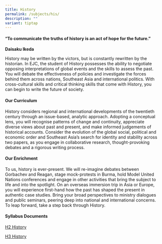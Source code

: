 ```yaml
---
title: History
permalink: /subjects/his/
description: ""
variant: tiptap
---
```

<h4>“To communicate the truths of history is an act of hope for the future.”</h4>
<p><strong>Daisaku Ikeda</strong>
</p>
<p>History may be written by the victors, but is constantly rewritten by
the historian. In EJC, the student of History possesses the ability to
negotiate opposing interpretations of global events and the skills to assess
the past. You will debate the effectiveness of policies and investigate
the forces behind them across nations, Southeast Asia and international
politics. With cross-cultural skills and critical thinking skills that
come with History, you can begin to write the future of society.</p>
<h4><strong>Our Curriculum</strong></h4>
<p>History considers regional and international developments of the twentieth
century through an issue-based, analytic approach. Adopting a conceptual
lens, you will recognise patterns of change and continuity, appreciate
diverse views about past and present, and make informed judgements of historical
accounts. Consider the evolution of the global social, political and economic
order and Southeast Asia’s search for identity and stability across two
papers, as you engage in collaborative research, thought-provoking debates
and a rigorous writing process.</p>
<h4><strong>Our Enrichment</strong></h4>
<p>To us, history is ever-present. We will re-imagine debates between Gorbachev
and Reagan, stage mock-protests in Burma, hold Model United Nations conferences
and engage in other activities that bring the subject to life and into
the spotlight. On an overseas immersion trip in Asia or Europe, you will
experience first-hand how the past has shaped the present in authentic
case studies. Bring your broad perspectives to ministry dialogues and public
seminars, peering deep into national and international concerns. To leap
forward, take a step back through History.</p>
<h4><strong>Syllabus Documents</strong></h4>
<p><a href="https://www.seab.gov.sg/files/A%20Level%20Syllabus%20Sch%20Cddts/2026/9174_y26_sy.pdf" rel="noopener noreferrer nofollow" target="_blank">H2 History</a>
</p>
<p><a href="https://www.seab.gov.sg/files/A%20Level%20Syllabus%20Sch%20Cddts/2026/9823_y26_sy.pdf" rel="noopener noreferrer nofollow" target="_blank">H3 History</a>
</p>